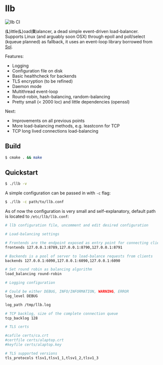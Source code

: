 llb
===

![llb CI](https://github.com/codepr/llb/workflows/llb%20CI/badge.svg?branch=master)

(**L**)ittle(**L**)oad(**B**)alancer, a dead simple event-driven load-balancer.
Supports Linux (and arguably soon OSX) through epoll and poll/select (kqueue
planned) as fallback, it uses an event-loop library borrowed from
[Sol](https://github.com/codepr/sol.git).

Features:

- Logging
- Configuration file on disk
- Basic healthcheck for backends
- TLS encryption (to be refined)
- Daemon mode
- Multithread event-loop
- Round-robin, hash-balancing, random-balancing
- Pretty small (< 2000 loc) and little dependencies (openssl)

Next:

- Improvements on all previous points
- More load-balancing methods, e.g. leastconn for TCP
- TCP long lived connections load-balancing

## Build

```sh
$ cmake . && make
```

## Quickstart

```sh
$ ./llb -v
```

A simple configuration can be passed in with `-c` flag:

```sh
$ ./llb -c path/to/llb.conf
```

As of now the configuration is very small and self-explanatory, default path is
located to `/etc/llb/llb.conf`:

```sh
# llb configuration file, uncomment and edit desired configuration

# Load-balancing settings

# Frontends are the endpoint exposed as entry point for connecting clients
frontends 127.0.0.1:8789,127.0.0.1:8790,127.0.0.1:8791

# Backends is a pool of server to load-balance requests from clients
backends 127.0.0.1:6090,127.0.0.1:6090,127.0.0.1:6090

# Set round robin as balancing algorithm
load_balancing round-robin

# Logging configuration

# Could be either DEBUG, INFO/INFORMATION, WARNING, ERROR
log_level DEBUG

log_path /tmp/llb.log

# TCP backlog, size of the complete connection queue
tcp_backlog 128

# TLS certs

#cafile certs/ca.crt
#certfile certs/alaptop.crt
#keyfile certs/alaptop.key

# TLS supported versions
tls_protocols tlsv1,tlsv1_1,tlsv1_2,tlsv1_3
```
